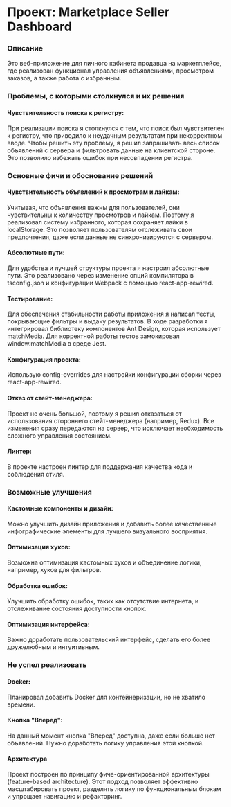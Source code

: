 # Проект: Marketplace Seller Dashboard

### Описание
Это веб-приложение для личного кабинета продавца на маркетплейсе, где реализован функционал управления объявлениями, просмотром заказов, а также работа с избранным.

### Проблемы, с которыми столкнулся и их решения

#### Чувствительность поиска к регистру:
При реализации поиска я столкнулся с тем, что поиск был чувствителен к регистру, что приводило к неудачным результатам при некорректном вводе. Чтобы решить эту проблему, я решил запрашивать весь список объявлений с сервера и фильтровать данные на клиентской стороне. Это позволило избежать ошибок при несовпадении регистра.

### Основные фичи и обоснование решений

#### Чувствительность объявлений к просмотрам и лайкам:

Учитывая, что объявления важны для пользователей, они чувствительны к количеству просмотров и лайкам. Поэтому я реализовал систему избранного, которая сохраняет лайки в localStorage. Это позволяет пользователям отслеживать свои предпочтения, даже если данные не синхронизируются с сервером.

#### Абсолютные пути:

Для удобства и лучшей структуры проекта я настроил абсолютные пути. Это реализовано через изменение опций компилятора в tsconfig.json и конфигурации Webpack с помощью react-app-rewired.

#### Тестирование:

Для обеспечения стабильности работы приложения я написал тесты, покрывающие фильтры и выдачу результатов. В ходе разработки я интегрировал библиотеку компонентов Ant Design, которая использует matchMedia. Для корректной работы тестов замокировал window.matchMedia в среде Jest.

#### Конфигурация проекта:

Использую config-overrides для настройки конфигурации сборки через react-app-rewired.

#### Отказ от стейт-менеджера:

Проект не очень большой, поэтому я решил отказаться от использования стороннего стейт-менеджера (например, Redux). Все изменения сразу передаются на сервер, что исключает необходимость сложного управления состоянием.

#### Линтер:

В проекте настроен линтер для поддержания качества кода и соблюдения стиля.

### Возможные улучшения

#### Кастомные компоненты и дизайн:

Можно улучшить дизайн приложения и добавить более качественные инфографические элементы для лучшего визуального восприятия.

#### Оптимизация хуков:

Возможна оптимизация кастомных хуков и объединение логики, например, хуков для фильтров.

#### Обработка ошибок:

Улучшить обработку ошибок, таких как отсутствие интернета, и отслеживание состояния доступности кнопок.

#### Оптимизация интерфейса:

Важно доработать пользовательский интерфейс, сделать его более дружелюбным и интуитивным.

### Не успел реализовать

#### Docker:

Планировал добавить Docker для контейнеризации, но не хватило времени.

#### Кнопка "Вперед":

На данный момент кнопка "Вперед" доступна, даже если больше нет объявлений. Нужно доработать логику управления этой кнопкой.


#### Архитектура
Проект построен по принципу фиче-ориентированной архитектуры (feature-based architecture). Этот подход позволяет эффективно масштабировать проект, разделять логику по функциональным блокам и упрощает навигацию и рефакторинг.
